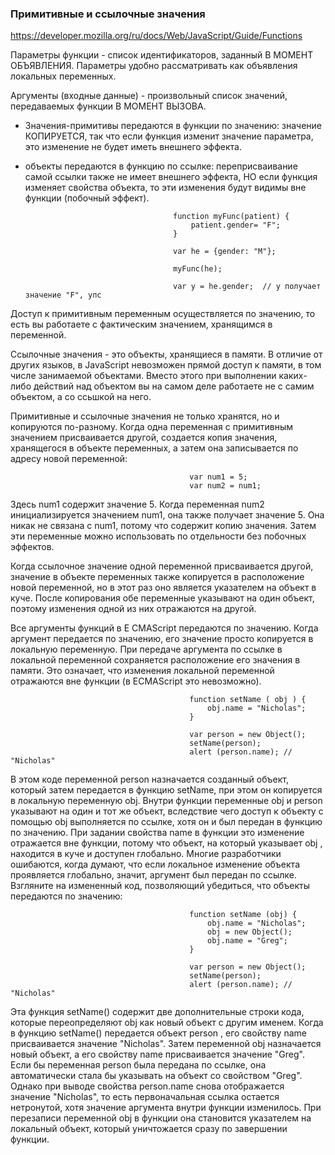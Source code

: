 ### Примитивные и ссылочные значения
https://developer.mozilla.org/ru/docs/Web/JavaScript/Guide/Functions

Параметры функции - список идентификаторов, заданный В МОМЕНТ ОБЪЯВЛЕНИЯ. Параметры удобно рассматривать как объявления локальных переменных.  

Аргументы (входные данные) - произвольный список значений, передаваемых функции В МОМЕНТ ВЫЗОВА.  

 * Значения-примитивы передаются в функции по значению: значение КОПИРУЕТСЯ, так что если функция изменит значение параметра, это изменение не будет иметь внешнего эффекта.  

 * объекты передаются в функцию по ссылке: переприсваивание самой ссылки также не имеет внешнего эффекта, НО если функция изменяет свойства объекта, то эти изменения будут видимы вне функции (побочный эффект).

                                        function myFunc(patient) {  
                                            patient.gender= "F";  
                                        }

                                        var he = {gender: "M"};  

                                        myFunc(he);  

                                        var y = he.gender;  // y получает значение "F", упс



Доступ к примитивным переменным осуществляется по значению, то есть вы работаете с фактическим значением, хранящимся в переменной.  

Ссылочные значения - это объекты, хранящиеся в памяти. В отличие от других языков, в JavaScript невозможен прямой доступ к памяти, в том числе занимаемой объектами. Вместо этого при выполнении каких-либо действий над объектом вы на
самом деле работаете не с самим объектом, а со ссьшкой на него.

Примитивные и ссылочные значения не только хранятся, но и копируются по-разному. Когда одна переменная с примитивным значением присваивается другой, создается копия значения, хранящегося в объекте переменных, а затем она записывается
по адресу новой переменной:  

                                            var num1 = 5;  
                                            var num2 = num1;  

Здесь num1 содержит значение 5. Когда переменная num2 инициализируется значением num1, она также получает значение 5. Она никак не связана с num1, потому что содержит копию значения. Затем эти переменные можно использовать по отдельности без побочных эффектов.  

Когда ссылочное значение одной переменной присваивается другой, значение в объекте переменных также копируется в расположение новой переменной, но в этот раз оно является указателем на объект в куче. После копирования обе переменные указывают на один объект, поэтому изменения одной из них отражаются на другой.  

Все аргументы функций в E CMAScript передаются по значению. Когда аргумент передается по значению, его значение просто копируется в локальную переменную. При передаче аргумента по ссылке в локальной переменной сохраняется расположение его значения в памяти. Это означает, что изменения локальной переменной отражаются вне функции (в ECMAScript это невозможно).

                                            function setName ( obj ) {  
                                                obj.name = "Nicholas";  
                                            }    
                                                
                                            var person = new Object();  
                                            setName(person);  
                                            alert (person.name); // "Nicholas"  

В этом коде переменной person назначается созданный объект, который затем передается в функцию setName, при этом он копируется в локальную переменную obj. Внутри функции переменные obj и person указывают на один и тот же объект,
вследствие чего доступ к объекту с помощью obj выполняется по ссылке, хотя он и был передан в функцию по значению. При задании свойства name в функции это изменение отражается вне функции, потому что объект, на который указывает obj , находится в куче и доступен глобально. Многие разработчики ошибаются, когда думают, что если локальное изменение объекта проявляется глобально, значит, аргумент был передан по ссылке. Взгляните на измененный код, позволяющий
убедиться, что объекты передаются по значению:

                                            function setName (obj) {  
                                                obj.name = "Nicholas";  
                                                obj = new Object();  
                                                obj.name = "Greg";  
                                            }

                                            var person = new Object();  
                                            setName(person);  
                                            alert (person.name); // "Nicholas"

Эта функция setName() содержит две дополнительные строки кода, которые переопределяют obj как новый объект с другим именем. Когда в функцию setName() передается объект person , его свойству name присваивается значение "Nicholas".
Затем переменной obj назначается новый объект, а его свойству name присваивается значение "Greg". Если бы переменная person была передана по ссылке, она автоматически стала бы указывать на объект со свойством "Greg". Однако при выводе свойства person.name снова отображается значение "Nicholas", то есть первоначальная ссылка остается нетронутой, хотя значение аргумента внутри функции изменилось. При перезаписи переменной obj в функции она становится указателем на локальный объект, который уничтожается сразу по завершении функции.